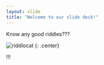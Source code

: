 ```yaml
---
layout: slide
title: "Welcome to our slide deck!"
---
```


Know any good riddles???

![riddlocat](https://octodex.github.com/images/riddlocat.png)
{: .center}

!!!
